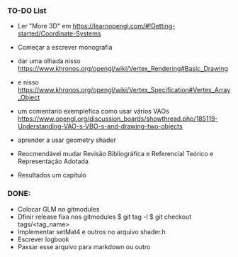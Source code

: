 ### TO-DO List

* Ler "More 3D" em https://learnopengl.com/#!Getting-started/Coordinate-Systems
* Começar a escrever monografia
* dar uma olhada nisso https://www.khronos.org/opengl/wiki/Vertex_Rendering#Basic_Drawing
* e nisso https://www.khronos.org/opengl/wiki/Vertex_Specification#Vertex_Array_Object
* um comentario exemplefica como usar vários VAOs https://www.opengl.org/discussion_boards/showthread.php/185119-Understanding-VAO-s-VBO-s-and-drawing-two-objects
* aprender a usar geometry shader

* Reocmendável mudar Revisão Bibliográfica e Referencial Teórico e Representação Adotada

* Resultados um capítulo

### DONE:

* Colocar GLM no gitmodules
* Dfinir release fixa nos gitmodules
    $ git tag -l
    $ git checkout tags/<tag_name>
* Implementar setMat4 e outros no arquivo shader.h
* Escrever logbook
* Passar esse arquivo para markdown ou outro

